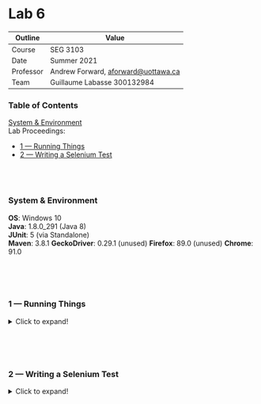 # Lab 6

| Outline | Value |
| --- | --- |
| Course | SEG 3103 |
| Date | Summer 2021 |
| Professor | Andrew Forward, aforward@uottawa.ca |
| Team | Guillaume Labasse 300132984 |

### Table of Contents  
[System & Environment](#system--environment)  
Lab Proceedings:
* [1 — Running Things](#1--running-things)  
* [2 — Writing a Selenium Test](#2--writing-a-selenium-test)  
<br><br><br>

### System & Environment

**OS**: Windows 10<br>
**Java**: 1.8.0_291 (Java 8)<br>
**JUnit**: 5 (via Standalone)<br>
**Maven**: 3.8.1
**GeckoDriver**: 0.29.1 (unused)
**Firefox**: 89.0 (unused)
**Chrome**: 91.0 

<br><br><br>

### 1 — Running Things

<details>
<summary>Click to expand!</summary>

Let's go through the environment setup as described by the lab.<br>
First of all, I installed Maven 3.8.1:

![Setup, maven version](assets/mvn_version.png)

Let's then compile the project: 

![Setup, compilation](assets/mvn_compile.png)

Then we package the application: 

![Setup, packaging](assets/mvn_package.png)

Finally, let's now run our newly packaged application: 

![Setup, running app](assets/project_run.png)

And on the browser, we see:

![Server error](assets/serv_error.png)

... Huh. Like [many others](https://piazza.com/class/knxg0zgsce5jp?cid=350), I wasn't succesful in running the packaged application as-is. I could run the base `bookstore5.jar` which was provided, but as [another student](https://piazza.com/class/knxg0zgsce5jp?cid=358) indicated, we are not meant to do this. Using the `.inheritIO()` fix, I see this after recompiling:

![Setup, running app again](assets/project_run2.png)

![Server running](assets/serv_run.png)

The server is now properly running.<br>
Finally, I run `mvn test`: 

![Setup, testing](assets/mvn_test.png)

All tests ran successfully.<br>
Note that since my machine was a bit too slow, I had to run `mvn test` *while* running the server in another terminal - the test program did not finish creating a server quickly enough. Even when doing this, tests would not pass when using the Firefox driver, so despite it being my preferred browser, I will be using Chrome. 

</details>

<br><br><br>

### 2 — Writing a Selenium Test

<details>
<summary>Click to expand!</summary>

blah
</details>
